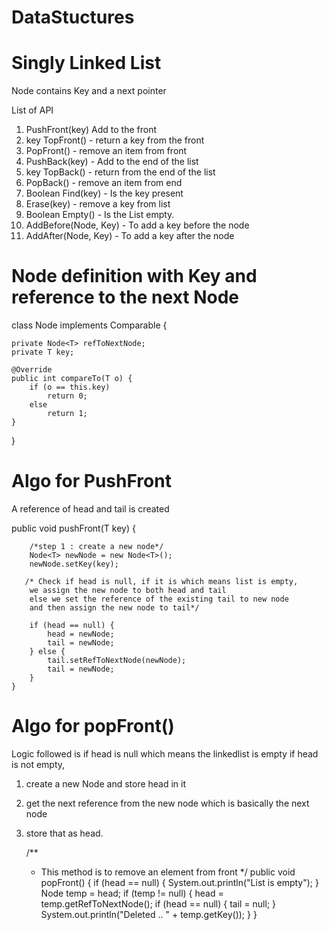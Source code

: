 # DataStuctures

# Singly Linked List

Node contains Key and a next pointer

List of API

1. PushFront(key) Add to the front
2. key TopFront() - return a key from the front
3. PopFront() - remove an item from front
4. PushBack(key) - Add to the end of the list
5. key TopBack() - return from the end of the list
6. PopBack() - remove an item from end
7. Boolean Find(key) - Is the key present
8. Erase(key) - remove a key from list
9. Boolean Empty() - Is the List empty.
10. AddBefore(Node, Key) - To add a key before the node
11. AddAfter(Node, Key) - To add a key after the node

# Node definition with Key and reference to the next Node

class Node<T> implements Comparable<T> {

    private Node<T> refToNextNode;
    private T key;

    @Override
    public int compareTo(T o) {
        if (o == this.key)
            return 0;
        else
            return 1;
    }
}

# Algo for PushFront

A reference of head and tail is created

public void pushFront(T key) {

        /*step 1 : create a new node*/
        Node<T> newNode = new Node<T>();
        newNode.setKey(key);

       /* Check if head is null, if it is which means list is empty,
        we assign the new node to both head and tail
        else we set the reference of the existing tail to new node
        and then assign the new node to tail*/

        if (head == null) {
            head = newNode;
            tail = newNode;
        } else {
            tail.setRefToNextNode(newNode);
            tail = newNode;
        }
    }

# Algo for popFront()
Logic followed is if head is null which means the linkedlist is empty
if head is not empty, 
1. create a new Node and store head in it
2. get the next reference from the new node which is basically the next node
3. store that as head.

    /**
     * This method is to remove an element from front
     */
    public void popFront() {
        if (head == null) {
            System.out.println("List is empty");
        }
        Node<T> temp = head;
        if (temp != null) {
            head = temp.getRefToNextNode();
            if (head == null) {
                tail = null;
            }
            System.out.println("Deleted .. " + temp.getKey());
        }
    }